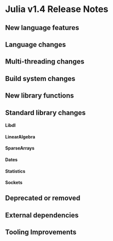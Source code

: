 Julia v1.4 Release Notes
========================

New language features
---------------------


Language changes
----------------


Multi-threading changes
-----------------------


Build system changes
--------------------


New library functions
---------------------


Standard library changes
------------------------


#### Libdl


#### LinearAlgebra


#### SparseArrays


#### Dates


#### Statistics


#### Sockets


Deprecated or removed
---------------------


External dependencies
---------------------

Tooling Improvements
---------------------


<!--- generated by NEWS-update.jl: -->
